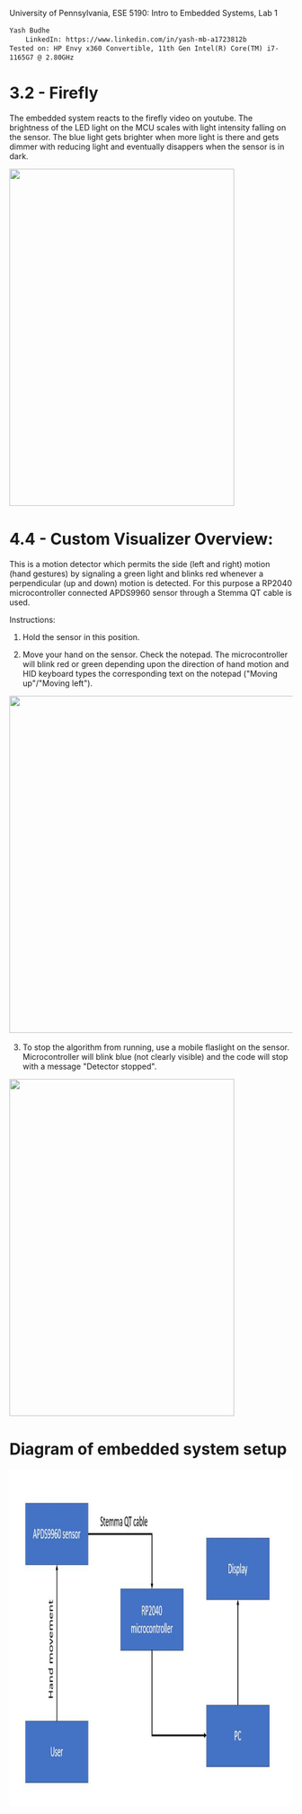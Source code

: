 University of Pennsylvania, ESE 5190: Intro to Embedded Systems, Lab 1
    
    
    Yash Budhe
        LinkedIn: https://www.linkedin.com/in/yash-mb-a1723812b
    Tested on: HP Envy x360 Convertible, 11th Gen Intel(R) Core(TM) i7-1165G7 @ 2.80GHz 

# 3.2 - Firefly

The embedded system reacts to the firefly video on youtube. The brightness of the LED light on the MCU scales with light intensity falling on the sensor. The blue light gets brighter when more light is there and gets dimmer with reducing light and eventually disappers when the sensor is in dark.

<img src = "Videos/Firefly.gif" width="400" height="600"/>

# 4.4 - Custom Visualizer Overview: 

This is a motion detector which permits the side (left and right) motion (hand gestures) by signaling a green light and blinks red whenever a perpendicular (up and down) motion is detected. For this purpose a RP2040 microcontroller connected APDS9960 sensor through a Stemma QT cable is used. 

Instructions:

1. Hold the sensor in this position. 

2. Move your hand on the sensor. Check the notepad. The microcontroller will blink red or green depending upon the direction of hand motion and HID keyboard types the corresponding text on the notepad ("Moving up"/"Moving left").

<img src = "Videos/custom_visualizer.gif" width="600" height="600"/>

3. To stop the algorithm from running, use a mobile flaslight on the sensor. Microcontroller will blink blue (not clearly visible) and the code will stop with a message "Detector stopped".

<img src = "Videos/Stop_code.gif" width="400" height="600"/>

# Diagram of embedded system setup

<img src = "Videos/diagram.JPG" width="800" height="600"/>



